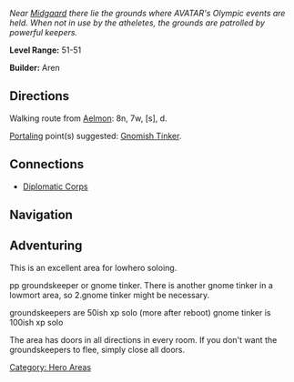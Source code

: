 *Near [Midgaard](:Category:_Midgaard "wikilink") there lie the grounds
where AVATAR's Olympic events are held. When not in use by the
atheletes, the grounds are patrolled by powerful keepers.*

**Level Range:** 51-51

**Builder:** Aren

## Directions

Walking route from [Aelmon](Aelmon "wikilink"): 8n, 7w, \[s\], d.

[Portaling](Portal "wikilink") point(s) suggested: [Gnomish
Tinker](Gnomish_Tinker "wikilink").

## Connections

-   [Diplomatic Corps](:Category:Diplomatic_Corps "wikilink")

## Navigation

## Adventuring

This is an excellent area for lowhero soloing.

pp groundskeeper or gnome tinker. There is another gnome tinker in a
lowmort area, so 2.gnome tinker might be necessary.

groundskeepers are 50ish xp solo (more after reboot) gnome tinker is
100ish xp solo

The area has doors in all directions in every room. If you don't want
the groundskeepers to flee, simply close all doors.

[Category: Hero Areas](Category:_Hero_Areas "wikilink")

